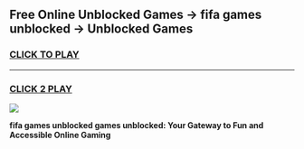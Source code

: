 
## Free Online Unblocked Games → fifa games unblocked → Unblocked Games
<h3>
<a href="https://premium.freeplayer.one?title=fifa_games_unblocked&ref=21F">CLICK TO PLAY</a></h3>
<hr>

<h3>
<a href="https://premium.freeplayer.one?title=fifa_games_unblocked&ref=21F">CLICK 2 PLAY</a>
  
</h3>

<a href="https://premium.freeplayer.one?title=fifa_games_unblocked&ref=21F/"><img src="https://clearcache.store/games.png"></a>


**fifa games unblocked games unblocked: Your Gateway to Fun and Accessible Online Gaming**
